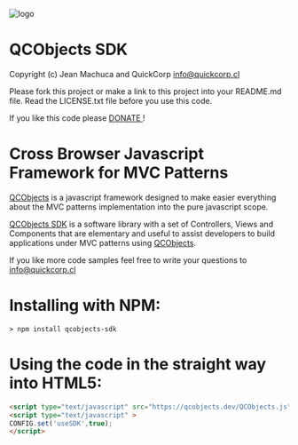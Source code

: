 ![logo](https://qcobjects.dev/qcobjects_01.png)

QCObjects SDK
=============
Copyright (c) Jean Machuca and QuickCorp <info@quickcorp.cl>

Please fork this project or make a link to this project into your README.md file. Read the LICENSE.txt file before you use this code.

If you like this code please [DONATE ](https://www.paypal.com/cgi-bin/webscr?cmd=_s-xclick&hosted_button_id=UUTDBUQHCS4PU&source=url)!


# Cross Browser Javascript Framework for MVC Patterns

[QCObjects](https://qcobjects.dev) is a javascript framework designed to make easier everything about the MVC patterns implementation into the pure javascript scope.

[QCObjects SDK](https://sdk.qcobjects.dev) is a software library with a set of Controllers, Views and Components that are elementary and useful to assist developers to build applications under MVC patterns using [QCObjects](https://qcobjects.dev).


If you like more code samples feel free to write your questions to info@quickcorp.cl



# Installing with NPM:

```shell
> npm install qcobjects-sdk
```

# Using the code in the straight way into HTML5:

```html
<script type="text/javascript" src="https://qcobjects.dev/QCObjects.js"></script>
<script type="text/javascript" >
CONFIG.set('useSDK',true);
</script>
```

